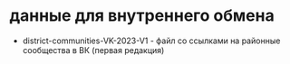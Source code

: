 # данные для внутреннего обмена

- district-communities-VK-2023-V1 - файл со ссылками на районные сообщества в ВК (первая редакция)
